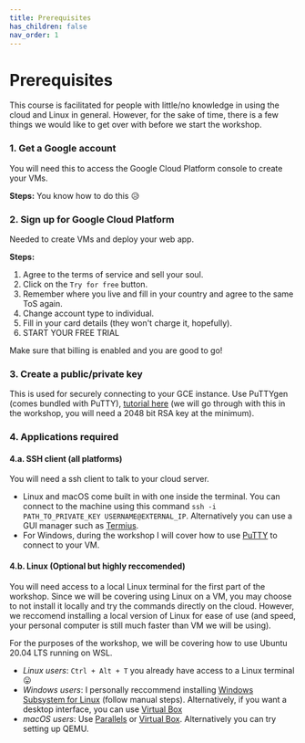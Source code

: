 ```yaml
---
title: Prerequisites
has_children: false
nav_order: 1
---
```


# Prerequisites

This course is facilitated for people with little/no knowledge in using the cloud and Linux in general. However, for the sake of time, there is a few things we would like to get over with before we start the workshop.

### 1. Get a Google account

You will need this to access the Google Cloud Platform console to create your VMs.

**Steps:** You know how to do this 😥

### 2. Sign up for Google Cloud Platform

Needed to create VMs and deploy your web app.

**Steps:**

1. Agree to the terms of service and sell your soul.
2. Click on the `Try for free` button.
3. Remember where you live and fill in your country and agree to the same ToS again.
4. Change account type to individual.
5. Fill in your card details (they won't charge it, hopefully).
6. START YOUR FREE TRIAL

Make sure that billing is enabled and you are good to go!

### 3. Create a public/private key

This is used for securely connecting to your GCE instance. Use PuTTYgen (comes bundled with PuTTY), [tutorial here](https://www.ssh.com/ssh/putty/windows/puttygen) (we will go through with this in the workshop, you will need a 2048 bit RSA key at the minimum).

### 4. Applications required

#### 4.a. SSH client (all platforms)

You will need a ssh client to talk to your cloud server.

- Linux and macOS come built in with one inside the terminal. You can connect to the machine using this command `ssh -i PATH_TO_PRIVATE_KEY USERNAME@EXTERNAL_IP`. Alternatively you can use a GUI manager such as [Termius](https://termius.com/).
- For Windows, during the workshop I will cover how to use [PuTTY](https://www.putty.org/) to connect to your VM.

#### 4.b. Linux (Optional but highly reccomended)

You will need access to a local Linux terminal for the first part of the workshop. Since we will be covering using Linux on a VM, you may choose to not install it locally and try the commands directly on the cloud.
However, we reccomend installing a local version of Linux for ease of use (and speed, your personal computer is still much faster than VM we will be using).

For the purposes of the workshop, we will be covering how to use Ubuntu 20.04 LTS running on WSL.

- _Linux users_: `Ctrl + Alt + T` you already have access to a Linux terminal 😛
- _Windows users_: I personally reccommend installing [Windows Subsystem for Linux](https://docs.microsoft.com/en-us/windows/wsl/install-win10#manual-installation-steps) (follow manual steps). Alternatively, if you want a desktop interface, you can use [Virtual Box](https://www.virtualbox.org/)
- _macOS users_: Use [Parallels](https://www.parallels.com/blogs/linux-on-mac/) or [Virtual Box](https://www.virtualbox.org/). Alternatively you can try setting up QEMU.

